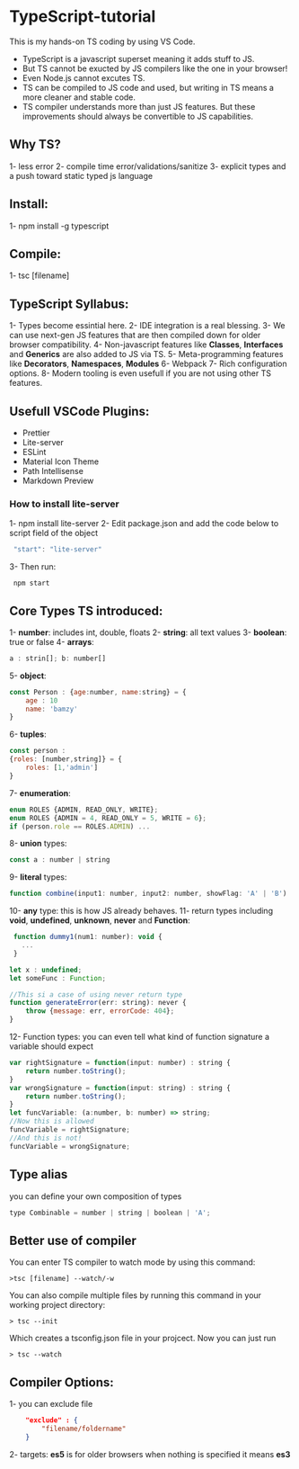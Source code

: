 # TypeScript-tutorial

This is my hands-on TS coding by using VS Code.

* TypeScript is a javascript superset meaning it adds stuff to JS.
* But TS cannot be exucted by JS compilers like the one in your browser!
* Even Node.js cannot excutes TS.
* TS can be compiled to JS code and used, but writing in TS means a more cleaner and stable code.
* TS compiler understands more than just JS features. But these improvements should always be convertible to JS capabilities.

## Why TS?
1- less error
2- compile time error/validations/sanitize
3- explicit types and a push toward static typed js language 

## Install:
1- npm install -g typescript
## Compile:
1- tsc [filename]

## TypeScript Syllabus:

1- Types become essintial here.
2- IDE integration is a real blessing.
3- We can use next-gen JS features that are then compiled down for older browser compatibility.
4- Non-javascript features like **Classes**, **Interfaces** and **Generics** are also added to JS via TS.
5- Meta-programming features like **Decorators**, **Namespaces**, **Modules** 
6- Webpack
7- Rich configuration options.
8- Modern tooling is even usefull if you are not using other TS features.


## Usefull VSCode Plugins:
* Prettier
* Lite-server
* ESLint
* Material Icon Theme
* Path Intellisense
* Markdown Preview

### How to install lite-server
1- npm install lite-server
2- Edit  package.json and add the code below to script field of the object
```javascript
 "start": "lite-server"
```
3- Then run:
```npm
 npm start 
 ```



 ## Core Types TS introduced:
 1- **number**: includes int, double, floats 
 2- **string**: all text values
 3- **boolean**: true or false
 4- **arrays**: 
 ```javascript 
 a : strin[]; b: number[]
 ```
 5- **object**: 
 ```javascript 
 const Person : {age:number, name:string} = {
     age : 10
     name: 'bamzy'
 }
 ```
 6- **tuples**: 
 ```javascript
 const person : 
 {roles: [number,string]} = {
     roles: [1,'admin']
 } 
 ```
 7- **enumeration**:
 ```javascript
 enum ROLES {ADMIN, READ_ONLY, WRITE};
 enum ROLES {ADMIN = 4, READ_ONLY = 5, WRITE = 6};
if (person.role == ROLES.ADMIN) ...
```

8- **union** types:
```javascript
const a : number | string
```
9- **literal** types:
```javascript
function combine(input1: number, input2: number, showFlag: 'A' | 'B')
```

10- **any** type: this is how JS already behaves.
11- return types including **void**, **undefined**, **unknown**, **never** and **Function**:
```javascript
 function dummy1(num1: number): void {
   ...  
 }

let x : undefined;
let someFunc : Function;

//This si a case of using never return type
function generateError(err: string): never {
    throw {message: err, errorCode: 404};
}
```

12- Function types:
you can even tell what kind of function signature a variable should expect 
```javascript
var rightSignature = function(input: number) : string {
    return number.toString();
}
var wrongSignature = function(input: string) : string {
    return number.toString();
}
let funcVariable: (a:number, b: number) => string; 
//Now this is allowed
funcVariable = rightSignature;
//And this is not!
funcVariable = wrongSignature;
```
## Type alias
you can define your own composition of types
```javascript
type Combinable = number | string | boolean | 'A';
```

## Better use of compiler
You can enter TS compiler to watch mode by using this command:
```shell
>tsc [filename] --watch/-w
```
You can also compile multiple files by running this command in your working project directory:
```shell
> tsc --init
```
Which creates a tsconfig.json file in your projcect.
Now you can just run
```shell
> tsc --watch
```


## Compiler Options:
1- you can exclude file
```json
    "exclude" : {
        "filename/foldername"
    }
```
2- targets:
**es5** is for older browsers
when nothing is specified it means **es3** 